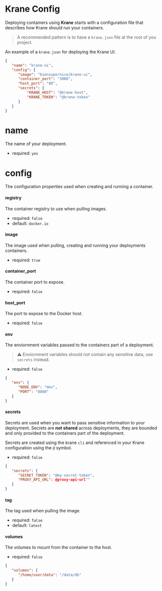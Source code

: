 # Krane Config

Deploying containers using **Krane** starts with a configuration file that describes how Krane should run your containers.

> A recommended pattern is to have a `krane.json` file at the root of you project. 

An example of a `krane.json` for deploying the Krane UI.

```json
{
   "name": "krane-ui",
   "config": {
      "image": "biensupernice/krane-ui",
      "container_port": "3000",
      "host_port": "80",
      "secrets": {
          "KRANE_HOST": "@krane-host",
          "KRANE_TOKEN": "@krane-token"
      }
   }
}
```

# name

The name of your deployment. 

- required: `yes`

# config

The configuration properties used when creating and running a container. 

#### registry

The container registry to use when pulling images.

- required: `false`
- default: `docker.io`

#### image

The image used when pulling, creating and running your deployments containers.

- required: `true`

#### container_port

The container port to expose. 

- required: `false`

#### host_port

The port to expose to the Docker host.

- required: `false`

#### env

The enviornment variables passed to the containers part of a deployment. 

> ⚠️  Enviornment variables should not contain any sensitive data, use `secrets` instead.

- required: `false`

```json
{
   "env": {
      "NODE_ENV": "dev",
      "PORT": "8080"
   }
}
```

#### secrets
 
Secrets are used when you want to pass sensitive information to your deployment. Secrets are **not shared** across deployments, they are bounded and only provided to the containers part of the deployment.

Secrets are created using the krane `cli` and referenced in your Krane configuration using the `@` symbol. 

- required: `false`

```json
{
   "secrets": {
      "SECRET_TOKEN": "@my-secret-token",
      "PROXY_API_URL": @proxy-api-url""
   }
}
```

#### tag

The tag used when pulling the image.

- required: `false`
- default: `latest`

#### volumes

The volumes to mount from the container to the host.

- required: `false`

```json
{
   "volumes": {
      "/home/user/data": "/data/db"
   }
}
```
